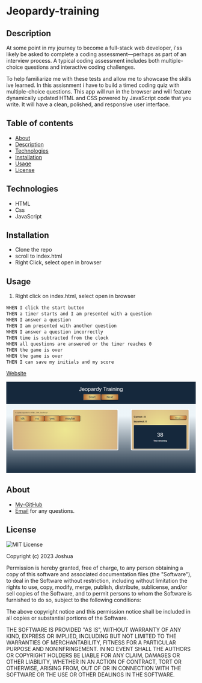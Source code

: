 # Jeopardy-training

## Description 
At some point in my journey to become a full-stack web developer, i'ss likely be asked to complete a coding assessment&mdash;perhaps as part of an interview process. A typical coding assessment includes both multiple-choice questions and interactive coding challenges. 

To help familiarize me with these tests and allow me to showcase the skills ive learned. In this assisnment i have to build a timed coding quiz with multiple-choice questions. This app will run in the browser and will feature dynamically updated HTML and CSS powered by JavaScript code that you write. It will have a clean, polished, and responsive user interface. 


## Table of contents

- [About](#about)
- [Description](#description)
- [Technologies](#technologies)
- [Installation](#installation)
- [Usage](#usage)
- [License](#license)



## Technologies

- HTML
- Css
- JavaScript



## Installation
- Clone the repo
- scroll to index.html
- Right Click, select open in browser


## Usage

1. Right click on index.html, select open in browser 
```
WHEN I click the start button
THEN a timer starts and I am presented with a question
WHEN I answer a question
THEN I am presented with another question
WHEN I answer a question incorrectly
THEN time is subtracted from the clock
WHEN all questions are answered or the timer reaches 0
THEN the game is over
WHEN the game is over
THEN I can save my initials and my score
```
 [Website](https://jif945.github.io/jeopardy_training/)
 
 ![Screenshot of App](Screenshot%202023-11-27%20203603.png)



## About
- [My-GitHub](https://github.com/JIF945)
- [Email](mailto:joshua.james918@gmail.com) for any questions. 



## License
![MIT License](https://img.shields.io/badge/License-MIT-orange.svg)



Copyright (c) 2023 Joshua

Permission is hereby granted, free of charge, to any person obtaining a copy
of this software and associated documentation files (the "Software"), to deal
in the Software without restriction, including without limitation the rights
to use, copy, modify, merge, publish, distribute, sublicense, and/or sell
copies of the Software, and to permit persons to whom the Software is
furnished to do so, subject to the following conditions:

The above copyright notice and this permission notice shall be included in all
copies or substantial portions of the Software.

THE SOFTWARE IS PROVIDED "AS IS", WITHOUT WARRANTY OF ANY KIND, EXPRESS OR
IMPLIED, INCLUDING BUT NOT LIMITED TO THE WARRANTIES OF MERCHANTABILITY,
FITNESS FOR A PARTICULAR PURPOSE AND NONINFRINGEMENT. IN NO EVENT SHALL THE
AUTHORS OR COPYRIGHT HOLDERS BE LIABLE FOR ANY CLAIM, DAMAGES OR OTHER
LIABILITY, WHETHER IN AN ACTION OF CONTRACT, TORT OR OTHERWISE, ARISING FROM,
OUT OF OR IN CONNECTION WITH THE SOFTWARE OR THE USE OR OTHER DEALINGS IN THE
SOFTWARE.
